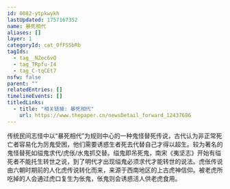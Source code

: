 ```yaml
---
id: 0082-ytpkwykh
lastUpdated: 1757167352
name: 暴死相代
aliases: []
layer: 1
categoryId: cat_OfFSSbRb
tagIds:
  - tag__NZec6vQ
  - tag_TRpfu-I4
  - tag_C-tqCEt7
nsfw: false
parent: ""
relatedEntries: []
timelineEvents: []
titledLinks:
  - title: "相关链接: 暴死相代"
    url: https://www.thepaper.cn/newsDetail_forward_12437686
---
```


传统民间志怪中以“暴死相代”为规则中心的一种鬼怪替死传说，古代认为非正常死亡者容易化为厉鬼受困，他们需要诱惑生者死去代替自己才得以超生。较为著名的鬼怪替死如缢鬼求代/虎伥/水鬼抓交替。缢鬼即吊死鬼，南宋《夷坚志》开始有缢死者不能托生转世之说，到了明代才出现缢鬼必须求代才能转世的说法。虎伥传说由六朝时期前的人化虎传说转化而来，来源于西南地区的上古虎神信仰。被老虎所吃掉的人会通过虎口复生为伥鬼，伥鬼则会诱惑活人供老虎食用。